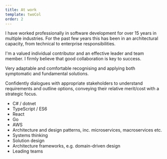 ```yaml
---
title: At work
template: twoCol
order: 2
---
```


I have worked professionally in software development for over 15 years in multiple industries. For the past few years this has been in an architectural capacity, from technical to enterprise responsibilities.

I'm a valued individual contributor and an effective leader and team member. I firmly believe that good collaboration is key to success.

Very adaptable and comfortable recognising and applying both symptomatic and fundamental solutions.

Confidently dialogues with appropriate stakeholders to understand requirements and outline options, conveying their relative merit/cost with a strategic focus.

- C# / dotnet
- TypeScript / ES6
- React
- Go
- AWS
- Architecture and design patterns, inc. microservices, macroservices etc.
- Systems thinking
- Solution design
- Architecture frameworks, e.g. domain-driven design
- Leading teams
